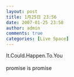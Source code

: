 ```yaml
---
layout: post
title: 1月25日 23:56
date: 2007-01-25 23:58
author: admin
comments: true
categories: [Live Space]
---
```

<div>It.Could.Happen.To.You</div>
<div> </div>
<div>promise is promise</div>
